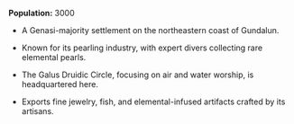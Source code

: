**Population:** 3000

- A Genasi-majority settlement on the northeastern coast of Gundalun.

- Known for its pearling industry, with expert divers collecting rare elemental pearls.

- The Galus Druidic Circle, focusing on air and water worship, is headquartered here.

- Exports fine jewelry, fish, and elemental-infused artifacts crafted by its artisans.